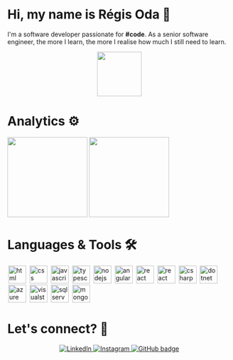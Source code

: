 # Hi, my name is Régis Oda 👋

<p>
I'm a software developer passionate for <b>#code</b>. As a senior software engineer, the more I learn, the more I realise how much I still need to learn.
</p>

<p align="center">
<img src="https://user-images.githubusercontent.com/13972741/148295663-6d7b8bf0-497f-490c-b84c-36b7c51e699c.png" width="100" height="100"  />
</p>

# Analytics ⚙️

<div>
  <img height="180em" src="https://github-readme-stats.vercel.app/api?username=regisoda&show_icons=true&theme=algolia&include_all_commits=true&count_private=true"/>
  <img height="180em" src="https://github-readme-stats.vercel.app/api/top-langs/?username=regisoda&layout=compact&langs_count=6&theme=algolia"/>
</div>

# Languages & Tools 🛠

<img src="https://cdn.jsdelivr.net/gh/devicons/devicon/icons/html5/html5-original.svg" alt="html" widtf="40" height="40" style="max-width:100%;margin: 0 2px;"></img>
<img src="https://cdn.jsdelivr.net/gh/devicons/devicon/icons/css3/css3-original.svg" alt="css" widtf="40" height="40" style="max-width:100%;margin: 0 2px;"></img>
<img src="https://cdn.jsdelivr.net/gh/devicons/devicon/icons/javascript/javascript-original.svg" alt="javascript" widtf="40" height="40" style="max-width:100%;margin: 0 2px;"></img>
<img src="https://cdn.jsdelivr.net/gh/devicons/devicon/icons/typescript/typescript-original.svg" alt="typescript" widtf="40" height="40" style="max-width:100%;margin: 0 2px;"/></img>
<img src="https://cdn.jsdelivr.net/gh/devicons/devicon/icons/nodejs/nodejs-original.svg" alt="nodejs" widtf="40" height="40" style="max-width:100%;margin: 0 2px;"></img>
<img src="https://cdn.jsdelivr.net/gh/devicons/devicon/icons/angularjs/angularjs-original.svg" alt="angular" widtf="40" height="40" style="max-width:100%;margin: 0 2px;"/></img>
<img src="https://cdn.jsdelivr.net/gh/devicons/devicon/icons/react/react-original.svg" alt="react" widtf="40" height="40" style="max-width:100%;margin: 0 2px;"/></img>
<img src="https://cdn.jsdelivr.net/gh/devicons/devicon/icons/nextjs/nextjs-original.svg" alt="react" widtf="40" height="40" style="max-width:100%;margin: 0 2px;"/></img>
<img src="https://cdn.jsdelivr.net/gh/devicons/devicon/icons/csharp/csharp-original.svg" alt="csharp" widtf="40" height="40" style="max-width:100%;margin: 0 2px;"></img>
<img src="https://cdn.jsdelivr.net/gh/devicons/devicon/icons/dotnetcore/dotnetcore-original.svg" alt="dotnet" widtf="40" height="40" style="max-width:100%;margin: 0 2px;"></img>
<img src="https://cdn.jsdelivr.net/gh/devicons/devicon/icons/azure/azure-original.svg" alt="azure" widtf="40" height="40" style="max-width:100%;margin: 0 2px;"/></img>
<img src="https://cdn.jsdelivr.net/gh/devicons/devicon/icons/visualstudio/visualstudio-plain.svg" alt="visualstudio" widtf="40" height="40" style="max-width:100%;margin: 0 2px;"/></img>
<img src="https://cdn.jsdelivr.net/gh/devicons/devicon/icons/microsoftsqlserver/microsoftsqlserver-plain-wordmark.svg" alt="sqlserver" widtf="40" height="40" style="max-width:100%;margin: 0 2px;"/></img>
<img src="https://cdn.jsdelivr.net/gh/devicons/devicon/icons/mongodb/mongodb-original-wordmark.svg" alt="mongodb" widtf="40" height="40" style="max-width:100%;margin: 0 2px;"/></img>





<!--
<img src="https://cdn.jsdelivr.net/gh/devicons/devicon/icons/vscode/vscode-original.svg" alt="vscode" widtf="40" height="40" style="max-width:100%;margin: 0 2px;"/></img>
-->








# Let's connect? 🤝

<p align="center">
     <a href="https://www.linkedin.com/in/regisoda">
    <img src="https://img.shields.io/badge/-LinkedIn-blue?style=for-the-badge&logo=Linkedin&logoColor=white&link=https://www.linkedin.com/in/regisoda/" alt="LinkedIn" />
  </a>  
  <a href="https://www.instagram.com/regisoda">
    <img src="https://img.shields.io/badge/-Instagram-C13584?style=for-the-badge&labelColor=C13584&logo=instagram&logoColor=white&link=https://www.instagram.com/regisoda/" alt="Instagram" />
  </a>
  <a href="https://github.com/regisoda">
    <img src="https://img.shields.io/badge/-Github-000?style=for-the-badge&logo=Github&logoColor=white&link=https://github.com/regisoda" alt="GitHub badge" />
  </a>
</p>



<!--
**regisoda/regisoda** is a ✨ _special_ ✨ repository because its `README.md` (this file) appears on your GitHub profile.

Here are some ideas to get you started:

- 🔭 I’m currently working on ...
- 🌱 I’m currently learning ...
- 👯 I’m looking to collaborate on ...
- 🤔 I’m looking for help with ...
- 💬 Ask me about ...
- 📫 How to reach me: ...
- 😄 Pronouns: ...
- ⚡ Fun fact: ...
-->

